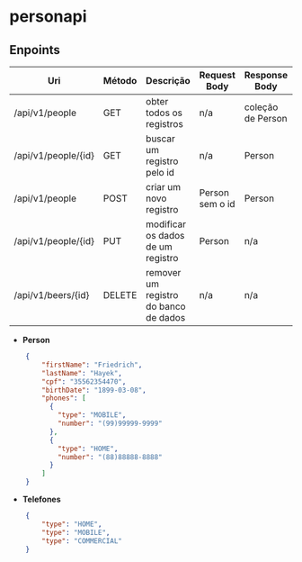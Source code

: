 # personapi

## Enpoints

Uri|Método|Descrição|Request Body|Response Body|Status
---|------|---------|------------|-------------|------
/api/v1/people|GET|obter todos os registros|n/a|coleção de Person|200/404
/api/v1/people/{id}|GET|buscar um registro pelo id|n/a|Person|200/404
/api/v1/people|POST|criar um novo registro|Person sem o id|Person|201/400
/api/v1/people/{id}|PUT|modificar os dados de um registro|Person|n/a|200/400/404
/api/v1/beers/{id}|DELETE|remover um registro do banco de dados|n/a|n/a|204/404

- **Person**

```Json
    {
        "firstName": "Friedrich",
        "lastName": "Hayek",
        "cpf": "35562354470",
        "birthDate": "1899-03-08",
        "phones": [
          {
            "type": "MOBILE",
            "number": "(99)99999-9999"
          },
          {
            "type": "HOME",
            "number": "(88)88888-8888"
          }
        ]
    }
```

- **Telefones**

```Json
    {
        "type": "HOME",
        "type": "MOBILE",
        "type": "COMMERCIAL"
    }
```
